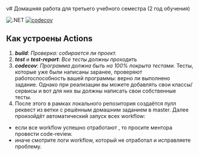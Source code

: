v# Домашняя работа для третьего учебного семестра (2 год обучения)

![.NET](https://github.com/ValyaGrachyov/dotnet-homeworks-2/actions/workflows/dotnet.yml/badge.svg)
[![codecov](https://codecov.io/gh/ValyaGrachyov/dotnet-homeworks-2/branch/master/graph/badge.svg?token=GUQ1R3P3CH)](https://codecov.io/gh/ValyaGrachyov/dotnet-homeworks-2)

## Как устроены Actions
1. ***build***: *Проверка: собирается ли проект.*
2. ***test*** и ***test-report***: *Все тесты должны проходить*
4. ***codecov***: *Программа должна быть на 100% покрыта тестами.* 
Тесты, которые уже были написаны заранее, проверяют работоспособность вашей программы:  верно ли выполнено задание.
Однако при реализации вы можете добавлять свои классы/сервисы и вот для них вы должны написать свои собственные тесты.
5. После этого в рамках локального репозитория создаётся пулл реквест из ветки с решённым домашним заданием в master. Далее произойдёт автоматический запуск всех workflow:
- если все workflow успешно отработают , то просите ментора провести code-review. 
- иначе смотрите логи workflow, который не отработал и исправляете проблему.
